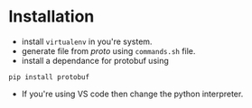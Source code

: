# Installation

- install `virtualenv` in you're system.
- generate file from _proto_ using `commands.sh` file.
- install a dependance for protobuf using

```shell
pip install protobuf
```

- If you're using VS code then change the python interpreter.
